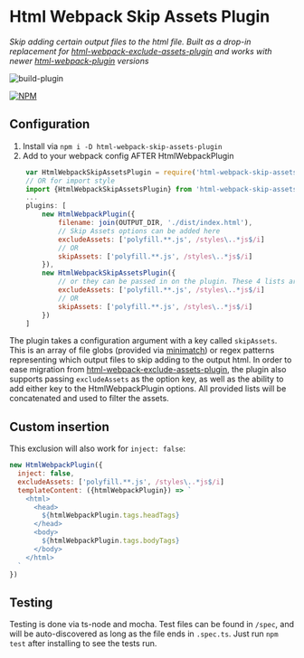 # Html Webpack Skip Assets Plugin
_Skip adding certain output files to the html file. Built as a drop-in replacement for [html-webpack-exclude-assets-plugin](https://www.npmjs.com/package/html-webpack-exclude-assets-plugin) and works with newer [html-webpack-plugin](https://github.com/jantimon/html-webpack-plugin) versions_

![build-plugin](https://github.com/swimmadude66/html-webpack-skip-assets-plugin/workflows/build-plugin/badge.svg?branch=master)

[![NPM](https://nodei.co/npm/html-webpack-skip-assets-plugin.png?compact=true)](https://npmjs.org/package/html-webpack-skip-assets-plugin)


## Configuration

1. Install via `npm i -D html-webpack-skip-assets-plugin`
1. Add to your webpack config AFTER HtmlWebpackPlugin
```javascript
    var HtmlWebpackSkipAssetsPlugin = require('html-webpack-skip-assets-plugin').HtmlWebpackSkipAssetsPlugin;
    // OR for import style
    import {HtmlWebpackSkipAssetsPlugin} from 'html-webpack-skip-assets-plugin'
    ...
    plugins: [
        new HtmlWebpackPlugin({
            filename: join(OUTPUT_DIR, './dist/index.html'),
            // Skip Assets options can be added here
            excludeAssets: ['polyfill.**.js', /styles\..*js$/i]
            // OR
            skipAssets: ['polyfill.**.js', /styles\..*js$/i]
        }),
        new HtmlWebpackSkipAssetsPlugin({
            // or they can be passed in on the plugin. These 4 lists are combined before running
            excludeAssets: ['polyfill.**.js', /styles\..*js$/i]
            // OR
            skipAssets: ['polyfill.**.js', /styles\..*js$/i]
        })
    ]
```

The plugin takes a configuration argument with a key called `skipAssets`. This is an array of file globs (provided via [minimatch](https://github.com/isaacs/minimatch)) or regex patterns representing which output files to skip adding to the output html. In order to ease migration from [html-webpack-exclude-assets-plugin](https://www.npmjs.com/package/html-webpack-exclude-assets-plugin), the plugin also supports passing `excludeAssets` as the option key, as well as the ability to add either key to the HtmlWebpackPlugin options. All provided lists will be concatenated and used to filter the assets.

## Custom insertion

This exclusion will also work for `inject: false`:

```js
new HtmlWebpackPlugin({
  inject: false,
  excludeAssets: ['polyfill.**.js', /styles\..*js$/i]
  templateContent: ({htmlWebpackPlugin}) => `
    <html>
      <head>
        ${htmlWebpackPlugin.tags.headTags}
      </head>
      <body>
        ${htmlWebpackPlugin.tags.bodyTags}
      </body>
    </html>
  `
})
```

## Testing
Testing is done via ts-node and mocha. Test files can be found in `/spec`, and will be auto-discovered as long as the file ends in `.spec.ts`. Just run `npm test` after installing to see the tests run.
